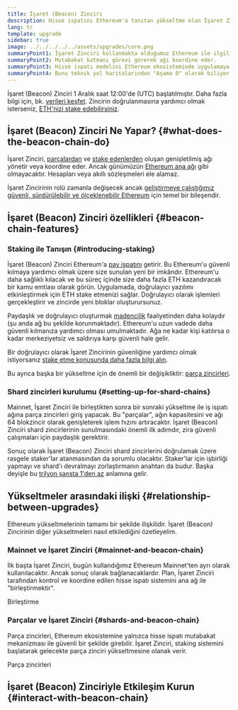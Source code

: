 ```yaml
---
title: İşaret (Beacon) Zinciri
description: Hisse ispatını Ethereum'a tanıtan yükseltme olan İşaret Zinciri hakkında bilgi edinin.
lang: tr
template: upgrade
sidebar: true
image: ../../../../../assets/upgrades/core.png
summaryPoint1: İşaret Zinciri kullanmakta olduğumuz Ethereum ile ilgili hiçbir şeyi değiştirmez.
summaryPoint2: Mutabakat katmanı görevi görerek ağı koordine eder.
summaryPoint3: Hisse ispatı modelini Ethereum ekosisteminde uygulamaya koydu.
summaryPoint4: Bunu teknik yol haritalarından "Aşama 0" olarak biliyor olabilirsiniz.
---
```


<UpgradeStatus isShipped dateKey="page-upgrades-beacon-date">
    İşaret (Beacon) Zinciri 1 Aralık saat 12:00'de (UTC) başlatılmıştır. Daha fazla bilgi için, bk. <a href="https://beaconscan.com/">verileri keşfet</a>. Zincirin doğrulanmasına yardımcı olmak isterseniz, <a href="/staking/">ETH'nizi stake edebilirsiniz</a>.
</UpgradeStatus>

## İşaret (Beacon) Zinciri Ne Yapar? {#what-does-the-beacon-chain-do}

İşaret Zinciri, [parçalardan](/upgrades/sharding/) ve [stake edenlerden](/staking/) oluşan genişletilmiş ağı yönetir veya koordine eder. Ancak günümüzün [Ethereum ana ağı](/glossary/#mainnet) gibi olmayacaktır. Hesapları veya akıllı sözleşmeleri ele alamaz.

İşaret Zincirinin rolü zamanla değişecek ancak [geliştirmeye çalıştığımız güvenli, sürdürülebilir ve ölçeklenebilir Ethereum](/upgrades/vision/) için temel bir bileşendir.

## İşaret (Beacon) Zinciri özellikleri {#beacon-chain-features}

### Staking ile Tanışın {#introducing-staking}

İşaret (Beacon) Zinciri Ethereum'a [pay ispatını](/developers/docs/consensus-mechanisms/pos/) getirir. Bu Ethereum'u güvenli kılmaya yardımcı olmak üzere size sunulan yeni bir imkândır. Ethereum'u daha sağlıklı kılacak ve bu süreç içinde size daha fazla ETH kazandıracak bir kamu emtiası olarak görün. Uygulamada, doğrulayıcı yazılımı etkinleştirmek için ETH stake etmenizi sağlar. Doğrulayıcı olarak işlemleri gerçekleştirir ve zincirde yeni bloklar oluşturursunuz.

Paydaşlık ve doğrulayıcı oluşturmak [madencilik](/developers/docs/mining/) faaliyetinden daha kolaydır (şu anda ağ bu şekilde korunmaktadır). Ethereum'u uzun vadede daha güvenli kılmanıza yardımcı olması umulmaktadır. Ağa ne kadar kişi katılırsa o kadar merkeziyetsiz ve saldırıya karşı güvenli hale gelir.

<InfoBanner emoji=":money_bag:">
Bir doğrulayıcı olarak İşaret Zincirinin güvenliğine yardımcı olmak istiyorsanız <a href="/staking/">stake etme konusunda daha fazla bilgi alın</a>.
</InfoBanner>

Bu ayrıca başka bir yükseltme için de önemli bir değişikliktir: [parça zincirleri](/upgrades/sharding/).

### Shard zincirleri kurulumu {#setting-up-for-shard-chains}

Mainnet, İşaret Zinciri ile birleştikten sonra bir sonraki yükseltme ile iş ispatı ağına parça zincirleri giriş yapacak. Bu "parçalar", ağın kapasitesini ve ağı 64 blokzincir olarak genişleterek işlem hızını artıracaktır. İşaret (Beacon) Zinciri shard zincirlerinin sunulmasındaki önemli ilk adımdır, zira güvenli çalışmaları için paydaşlık gerektirir.

Sonuç olarak İşaret (Beacon) Zinciri shard zincirlerini doğrulamak üzere rasgele staker'lar atanmasından da sorumlu olacaktır. Staker'lar için işbirliği yapmayı ve shard'ı devralmayı zorlaştırmanın anahtarı da budur. Başka deyişle bu [trilyon şansta 1'den az](https://medium.com/@chihchengliang/minimum-committee-size-explained-67047111fa20) anlamına gelir.

## Yükseltmeler arasındaki ilişki {#relationship-between-upgrades}

Ethereum yükseltmelerinin tamamı bir şekilde ilişkilidir. İşaret (Beacon) Zincirinin diğer yükseltmeleri nasıl etkilediğini özetleyelim.

### Mainnet ve İşaret Zinciri {#mainnet-and-beacon-chain}

İlk başta İşaret Zinciri, bugün kullandığımız Ethereum Mainnet'ten ayrı olarak kullanılacaktır. Ancak sonuç olarak bağlanacaklardır. Plan, İşaret Zinciri tarafından kontrol ve koordine edilen hisse ispatı sistemini ana ağ ile "birleştirmektir".

<ButtonLink to="/upgrades/merge/">
    Birleştirme
</ButtonLink>

### Parçalar ve İşaret Zinciri {#shards-and-beacon-chain}

Parça zincirleri, Ethereum ekosistemine yalnızca hisse ispatı mutabakat mekanizması ile güvenli bir şekilde girebilir. İşaret Zinciri, staking sistemini başlatarak gelecekte parça zinciri yükseltmesine olanak verir.

<ButtonLink to="/upgrades/sharding/">
    Parça zincirleri
</ButtonLink>

<Divider />

## İşaret (Beacon) Zinciriyle Etkileşim Kurun {#interact-with-beacon-chain}

<BeaconChainActions />
